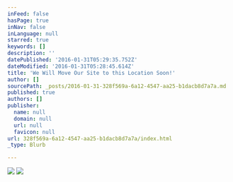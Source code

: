 ```yaml
---
inFeed: false
hasPage: true
inNav: false
inLanguage: null
starred: true
keywords: []
description: ''
datePublished: '2016-01-31T05:29:35.752Z'
dateModified: '2016-01-31T05:28:45.614Z'
title: 'We Will Move Our Site to this Location Soon!'
author: []
sourcePath: _posts/2016-01-31-328f569a-6a12-4547-aa25-b1dacb8d7a7a.md
published: true
authors: []
publisher:
  name: null
  domain: null
  url: null
  favicon: null
url: 328f569a-6a12-4547-aa25-b1dacb8d7a7a/index.html
_type: Blurb

---
```

![](https://the-grid-user-content.s3-us-west-2.amazonaws.com/bad6c028-044d-435a-921f-0b0ef71f6ebe.jpg)
![](https://the-grid-user-content.s3-us-west-2.amazonaws.com/36d7af44-9c19-4316-8c07-d557042766b3.JPG)